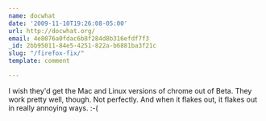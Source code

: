 ```yaml
---
name: docwhat
date: '2009-11-10T19:26:08-05:00'
url: http://docwhat.org/
email: 4e8076a0fdac6b8f284d8b316efdf7f3
_id: 2bb95011-84e5-4251-822a-b6881ba3f21c
slug: "/firefox-fix/"
template: comment

---
```


I wish they'd get the Mac and Linux versions of chrome out of Beta. They work
pretty well, though. Not perfectly. And when it flakes out, it flakes out in
really annoying ways. :-(
